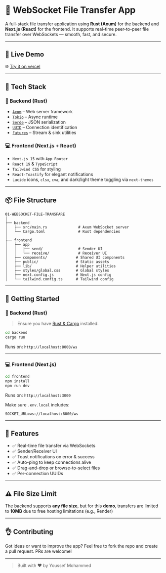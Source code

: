 # 📁 WebSocket File Transfer App

A full-stack file transfer application using **Rust (Axum)** for the backend and **Next.js (React)** for the frontend. It supports real-time peer-to-peer file transfer over WebSockets — smooth, fast, and secure.

---

## 🔗 Live Demo

🌐 [Try it on vercel](https://fullstack-websocket-file-transfer-front.vercel.app/)

---

## 💠 Tech Stack

### 🔧 Backend (Rust)
- [`Axum`](https://crates.io/crates/axum) – Web server framework
- [`Tokio`](https://crates.io/crates/tokio) – Async runtime
- [`Serde`](https://serde.rs/) – JSON serialization
- [`UUID`](https://crates.io/crates/uuid) – Connection identification
- [`Futures`](https://crates.io/crates/futures) – Stream & sink utilities

### 💻 Frontend (Next.js + React)
- `Next.js 15` with `App Router`
- `React 19` & `TypeScript`
- `Tailwind CSS` for styling
- `React-Toastify` for elegant notifications
- `Lucide` icons, `clsx`, `cva`, and dark/light theme toggling via `next-themes`

---

## 📦 File Structure

```
01-WEBSOCKET-FILE-TRANSFARE
│
├── backend
│   ├── src/main.rs              # Axum WebSocket server
│   └── Cargo.toml               # Rust dependencies
│
├── frontend
│   ├── app
│   │   ├── send/                # Sender UI
│   │   └── receive/             # Receiver UI
│   ├── components/             # Shared UI components
│   ├── public/                 # Static assets
│   ├── lib/                    # Helper utilities
│   ├── styles/global.css       # Global styles
│   ├── next.config.js          # Next.js config
│   └── tailwind.config.ts      # Tailwind config
```

---

## 🚀 Getting Started

### 🧪 Backend (Rust)

> Ensure you have [Rust & Cargo](https://www.rust-lang.org/tools/install) installed.

```bash
cd backend
cargo run
```

Runs on: `http://localhost:8000/ws`

---

### 💻 Frontend (Next.js)

```bash
cd frontend
npm install
npm run dev
```

Runs on: `http://localhost:3000`

Make sure `.env.local` includes:
```
SOCKET_URL=ws://localhost:8000/ws
```

---

## 📁 Features

- ✅ Real-time file transfer via WebSockets
- ✅ Sender/Receiver UI
- ✅ Toast notifications on error & success
- ✅ Auto-ping to keep connections alive
- ✅ Drag-and-drop or browse-to-select files
- ✅ Per-connection UUIDs

---

## ⚠️ File Size Limit

The backend supports **any file size**, but for this **demo**, transfers are limited to **10MB** due to free hosting limitations (e.g., Render)

---


## 👌 Contributing

Got ideas or want to improve the app? Feel free to fork the repo and create a pull request. PRs are welcome!


---

> Built with ❤️ by Youssef Mohammed

